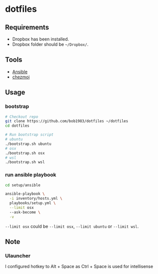 # dotfiles

## Requirements

- Dropbox has been installed.
- Dropbox folder should be `~/Dropbox/`.

## Tools

- [Ansible](https://www.ansible.com/)
- [chezmoi](https://www.chezmoi.io/)

## Usage

### bootstrap

```bash
# Checkout repo
git clone https://github.com/bob1983/dotfiles ~/dotfiles
cd dotfiles

# Run bootstrap script
# ubuntu
./bootstrap.sh ubuntu
# osx
./bootstrap.sh osx
# wsl
./bootstrap.sh wsl
```

### run ansible playbook

```bash
cd setup/ansible

ansible-playbook \
  -i inventory/hosts.yml \
  playbooks/setup.yml \
  --limit osx
  --ask-become \
  -v
```

`--limit osx` could be `--limit osx`, `--limit ubuntu` or `--limit wsl`.

## Note

### Ulauncher

I configured hotkey to Alt + Space as Ctrl + Space is used for intellisense
